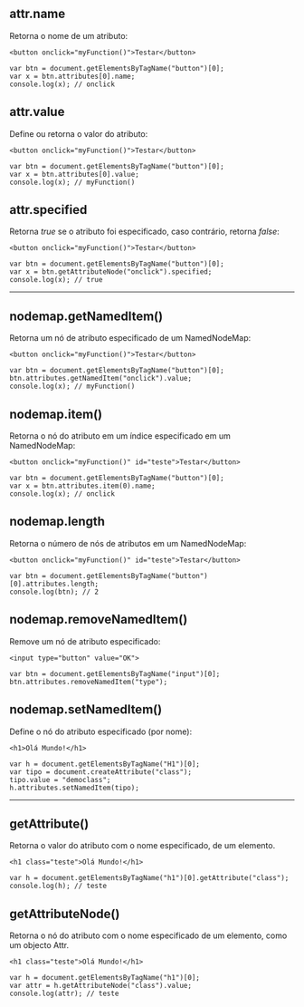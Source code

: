## attr.name 
Retorna o nome de um atributo:

    <button onclick="myFunction()">Testar</button>
    
    var btn = document.getElementsByTagName("button")[0];
    var x = btn.attributes[0].name; 
    console.log(x); // onclick

## attr.value 
Define ou retorna o valor do atributo:

    <button onclick="myFunction()">Testar</button>
    
    var btn = document.getElementsByTagName("button")[0];
    var x = btn.attributes[0].value;
    console.log(x); // myFunction()

## attr.specified 
Retorna *true* se o atributo foi especificado, caso contrário, retorna *false*:

    <button onclick="myFunction()">Testar</button>
    
    var btn = document.getElementsByTagName("button")[0];
    var x = btn.getAttributeNode("onclick").specified;
    console.log(x); // true
    
---
    
## nodemap.getNamedItem()
Retorna um nó de atributo especificado de um NamedNodeMap:
    
    <button onclick="myFunction()">Testar</button>
    
    var btn = document.getElementsByTagName("button")[0];
    btn.attributes.getNamedItem("onclick").value; 
    console.log(x); // myFunction()

## nodemap.item()
Retorna o nó do atributo em um índice especificado em um NamedNodeMap:
    
    <button onclick="myFunction()" id="teste">Testar</button>

    var btn = document.getElementsByTagName("button")[0];
    var x = btn.attributes.item(0).name;  
    console.log(x); // onclick

## nodemap.length 
Retorna o número de nós de atributos em um NamedNodeMap:

    <button onclick="myFunction()" id="teste">Testar</button>

    var btn = document.getElementsByTagName("button")[0].attributes.length;
    console.log(btn); // 2

## nodemap.removeNamedItem()
Remove um nó de atributo especificado:

    <input type="button" value="OK">

    var btn = document.getElementsByTagName("input")[0]; 
    btn.attributes.removeNamedItem("type");

## nodemap.setNamedItem()
Define o nó do atributo especificado (por nome):

    <h1>Olá Mundo!</h1>
    
    var h = document.getElementsByTagName("H1")[0];
    var tipo = document.createAttribute("class");
    tipo.value = "democlass";
    h.attributes.setNamedItem(tipo);
  
---

## getAttribute()
Retorna o valor do atributo com o nome especificado, de um elemento.

    <h1 class="teste">Olá Mundo!</h1>

    var h = document.getElementsByTagName("h1")[0].getAttribute("class"); 
    console.log(h); // teste

## getAttributeNode()
Retorna o nó do atributo com o nome especificado de um elemento, como um objecto Attr.

    <h1 class="teste">Olá Mundo!</h1>
    
    var h = document.getElementsByTagName("h1")[0];
    var attr = h.getAttributeNode("class").value;
    console.log(attr); // teste
    
